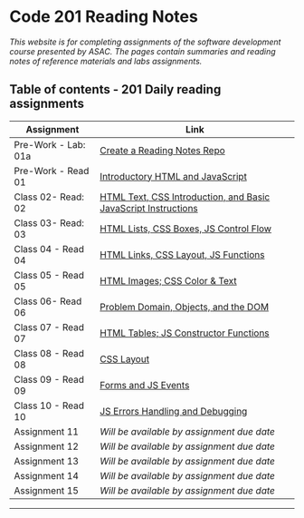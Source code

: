 

# Code 201 Reading Notes


*This website is for completing assignments of the software development course presented by ASAC. The pages contain summaries and reading notes of reference materials and labs assignments.*



## Table of contents - 201 Daily reading assignments

|           Assignment                  |                                         Link                                                |
|---------------------------------------|---------------------------------------------------------------------------------------------|
|        Pre-Work - Lab: 01a            | [Create a Reading Notes Repo](https://daliaabdelghani.github.io/reading-notes/)             |
|        Pre-Work - Read 01             | [Introductory HTML and JavaScript](https://daliaabdelghani.github.io/reading-notes/class-01)|
|        Class 02- Read: 02             | [HTML Text, CSS Introduction, and Basic JavaScript Instructions](https://daliaabdelghani.github.io/reading-notes/class-02)|                                                 |
|        Class 03- Read: 03             | [HTML Lists, CSS Boxes, JS Control Flow](https://daliaabdelghani.github.io/reading-notes/read-03)                                                 |
|        Class 04 - Read 04  | [HTML Links, CSS Layout, JS Functions](https://daliaabdelghani.github.io/reading-notes/code201-read-04)                                                 |
|        Class 05 - Read 05                   | [HTML Images; CSS Color & Text](https://daliaabdelghani.github.io/reading-notes/code201-read-05)                                                 |
|        Class 06- Read 06                   |[Problem Domain, Objects, and the DOM](https://daliaabdelghani.github.io/reading-notes/class6-read06)                                                |
|        Class 07 - Read 07                   |  [HTML Tables; JS Constructor Functions](https://daliaabdelghani.github.io/reading-notes/code201d16-read07)                                                 |
|        Class 08  - Read 08                   | [CSS Layout](https://daliaabdelghani.github.io/reading-notes/code201d16-read08)                                                |
|        Class 09 - Read 09                   |  [Forms and JS Events](https://daliaabdelghani.github.io/reading-notes/code201-read09)                                                 |
|        Class 10 - Read 10                  |  [JS Errors Handling and Debugging](https://daliaabdelghani.github.io/reading-notes/code201d16-read10)                                                 |
|        Assignment 11                  |  *Will be available by assignment due date*                                                 |
|        Assignment 12                  |  *Will be available by assignment due date*                                                 |
|        Assignment 13                  |  *Will be available by assignment due date*                                                 |
|        Assignment 14                  | *Will be available by assignment due date*                                                  |
|        Assignment 15                  |  *Will be available by assignment due date*                                                 |


----------------------------------------------------------------------------------------------------------------------------------------

